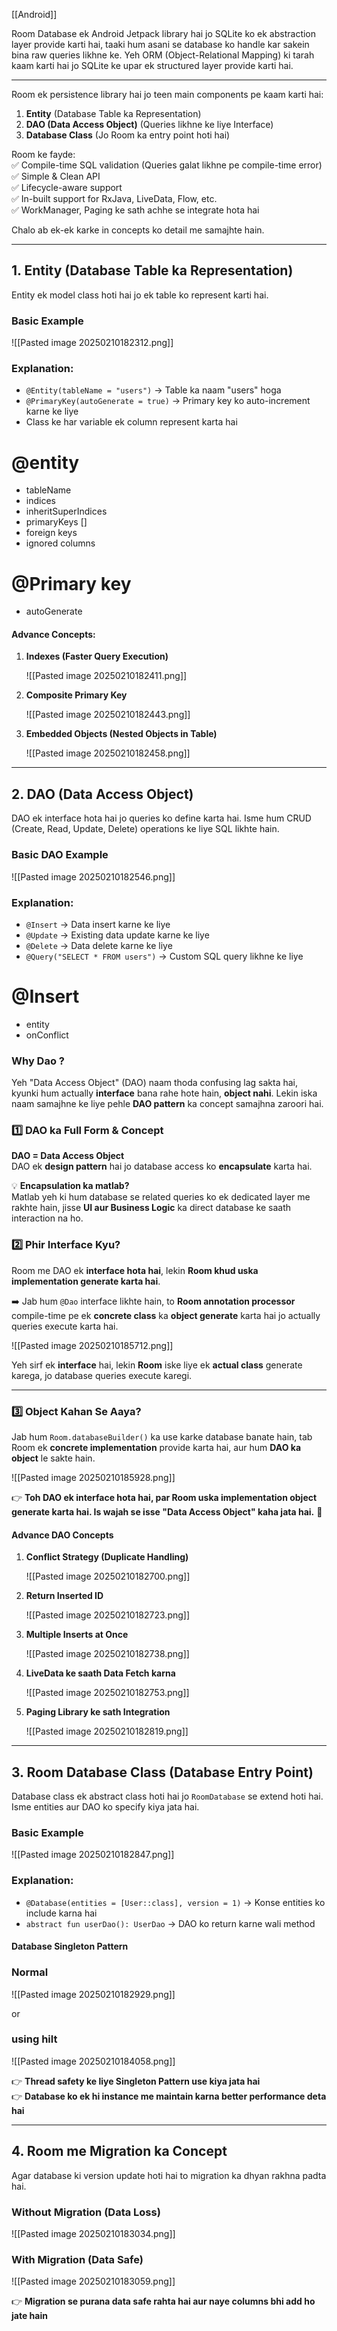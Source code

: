 [[Android]]

Room Database ek Android Jetpack library hai jo SQLite ko ek abstraction layer provide karti hai, taaki hum asani se database ko handle kar sakein bina raw queries likhne ke. Yeh ORM (Object-Relational Mapping) ki tarah kaam karti hai jo SQLite ke upar ek structured layer provide karti hai.

---

Room ek persistence library hai jo teen main components pe kaam karti hai:

1. **Entity** (Database Table ka Representation)
2. **DAO (Data Access Object)** (Queries likhne ke liye Interface)
3. **Database Class** (Jo Room ka entry point hoti hai)

Room ke fayde:  
✅ Compile-time SQL validation (Queries galat likhne pe compile-time error)  
✅ Simple & Clean API  
✅ Lifecycle-aware support  
✅ In-built support for RxJava, LiveData, Flow, etc.  
✅ WorkManager, Paging ke sath achhe se integrate hota hai

Chalo ab ek-ek karke in concepts ko detail me samajhte hain.

---

## **1. Entity (Database Table ka Representation)**

Entity ek model class hoti hai jo ek table ko represent karti hai.

### **Basic Example**

![[Pasted image 20250210182312.png]]

### **Explanation:**

- `@Entity(tableName = "users")` → Table ka naam "users" hoga
- `@PrimaryKey(autoGenerate = true)` → Primary key ko auto-increment karne ke liye
- Class ke har variable ek column represent karta hai

# @entity 
- tableName
- indices
- inheritSuperIndices
- primaryKeys []
- foreign keys
- ignored columns

# @Primary key
- autoGenerate

#### **Advance Concepts:**

1. **Indexes (Faster Query Execution)**
    
    ![[Pasted image 20250210182411.png]]
    
3. **Composite Primary Key**
    
    ![[Pasted image 20250210182443.png]]
    
4. **Embedded Objects (Nested Objects in Table)**
    
    ![[Pasted image 20250210182458.png]]
    

---

## **2. DAO (Data Access Object)**

DAO ek interface hota hai jo queries ko define karta hai. Isme hum CRUD (Create, Read, Update, Delete) operations ke liye SQL likhte hain.

### **Basic DAO Example**


![[Pasted image 20250210182546.png]]

### **Explanation:**

- `@Insert` → Data insert karne ke liye
- `@Update` → Existing data update karne ke liye
- `@Delete` → Data delete karne ke liye
- `@Query("SELECT * FROM users")` → Custom SQL query likhne ke liye

# @Insert
- entity
- onConflict

### **Why Dao ?**

Yeh "Data Access Object" (DAO) naam thoda confusing lag sakta hai, kyunki hum actually **interface** bana rahe hote hain, **object nahi**. Lekin iska naam samajhne ke liye pehle **DAO pattern** ka concept samajhna zaroori hai.

### **1️⃣ DAO ka Full Form & Concept**

**DAO = Data Access Object**  
DAO ek **design pattern** hai jo database access ko **encapsulate** karta hai.

💡 **Encapsulation ka matlab?**  
Matlab yeh ki hum database se related queries ko ek dedicated layer me rakhte hain, jisse **UI aur Business Logic** ka direct database ke saath interaction na ho.

### **2️⃣ Phir Interface Kyu?**

Room me DAO ek **interface hota hai**, lekin **Room khud uska implementation generate karta hai**.

➡️ Jab hum `@Dao` interface likhte hain, to **Room annotation processor** compile-time pe ek **concrete class** ka **object generate** karta hai jo actually queries execute karta hai.

![[Pasted image 20250210185712.png]]

Yeh sirf ek **interface** hai, lekin **Room** iske liye ek **actual class** generate karega, jo database queries execute karegi.

---

### **3️⃣ Object Kahan Se Aaya?**

Jab hum `Room.databaseBuilder()` ka use karke database banate hain, tab Room ek **concrete implementation** provide karta hai, aur hum **DAO ka object** le sakte hain.


![[Pasted image 20250210185928.png]]

👉 **Toh DAO ek interface hota hai, par Room uska implementation object generate karta hai. Is wajah se isse "Data Access Object" kaha jata hai.** 🚀


#### **Advance DAO Concepts**

1. **Conflict Strategy (Duplicate Handling)**
    
    ![[Pasted image 20250210182700.png]]
    
2. **Return Inserted ID**
    
    ![[Pasted image 20250210182723.png]]
    
3. **Multiple Inserts at Once**
    
    ![[Pasted image 20250210182738.png]]
    
4. **LiveData ke saath Data Fetch karna**
    
    ![[Pasted image 20250210182753.png]]
    
5. **Paging Library ke sath Integration**
    
    ![[Pasted image 20250210182819.png]]
    

---

## **3. Room Database Class (Database Entry Point)**

Database class ek abstract class hoti hai jo `RoomDatabase` se extend hoti hai. Isme entities aur DAO ko specify kiya jata hai.

### **Basic Example**

![[Pasted image 20250210182847.png]]
### **Explanation:**

- `@Database(entities = [User::class], version = 1)` → Konse entities ko include karna hai
- `abstract fun userDao(): UserDao` → DAO ko return karne wali method

#### **Database Singleton Pattern**

### **Normal**

![[Pasted image 20250210182929.png]]

or 
### **using hilt**

![[Pasted image 20250210184058.png]]


👉 **Thread safety ke liye Singleton Pattern use kiya jata hai**  
👉 **Database ko ek hi instance me maintain karna better performance deta hai**

---

## **4. Room me Migration ka Concept**

Agar database ki version update hoti hai to migration ka dhyan rakhna padta hai.

### **Without Migration (Data Loss)**

![[Pasted image 20250210183034.png]]

### **With Migration (Data Safe)**

![[Pasted image 20250210183059.png]]

👉 **Migration se purana data safe rahta hai aur naye columns bhi add ho jate hain**








